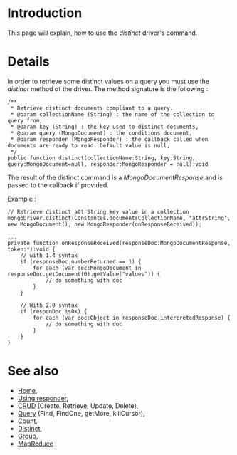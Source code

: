 

# Introduction #

This page will explain, how to use the _distinct_ driver's command.

# Details #
In order to retrieve some distinct values on a query you must use the _distinct_ method of the driver. The method signature is the following :
```
/**
 * Retrieve distinct documents compliant to a query.
 * @param collectionName (String) : the name of the collection to query from,
 * @param key (String) : the key used to distinct documents,
 * @param query (MongoDocument) : the conditions document,
 * @param responder (MongoResponder) : the callback called when documents are ready to read. Default value is null,
 */
public function distinct(collectionName:String, key:String, query:MongoDocument=null, responder:MongoResponder = null):void
```

The result of the distinct command is a _MongoDocumentResponse_ and is passed to the callback if provided.

Example :
```
// Retrieve distinct attrString key value in a collection
mongoDriver.distinct(Constantes.documentsCollectionName, "attrString", new MongoDocument(), new MongoResponder(onResponseReceived)); 

...
private function onResponseReceived(responseDoc:MongoDocumentResponse, token:*):void {
	// with 1.4 syntax
	if (responseDoc.numberReturned == 1) {
		for each (var doc:MongoDocument in responseDoc.getDocument(0).getValue("values")) {
			// do something with doc
		}
	}
	
	// With 2.0 syntax
	if (responDoc.isOk) {
		for each (var doc:Object in responseDoc.interpretedResponse) {
			// do something with doc
		}
	}	
}

```

# See also #
  * [Home](Home.md),
  * [Using responder](Responder.md),
  * [CRUD](CRUD.md) (Create, Retrieve, Update, Delete),
  * [Query](Query.md) (Find, FindOne, getMore, killCursor),
  * [Count](Count.md),
  * [Distinct](Distinct.md),
  * [Group](Group.md),
  * [MapReduce](MapReduce.md)

